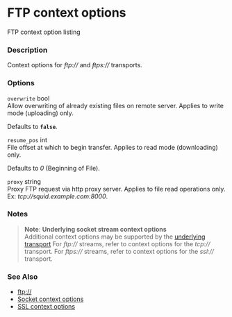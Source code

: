 FTP context options
===================

FTP context option listing

### Description

Context options for *ftp://* and *ftps://* transports.

### Options

`overwrite` <span class="type">bool</span>  
Allow overwriting of already existing files on remote server. Applies to
write mode (uploading) only.

Defaults to **`false`**.

`resume_pos` <span class="type">int</span>  
File offset at which to begin transfer. Applies to read mode
(downloading) only.

Defaults to *0* (Beginning of File).

`proxy` <span class="type">string</span>  
Proxy FTP request via http proxy server. Applies to file read operations
only. Ex: *tcp://squid.example.com:8000*.

### Notes

> **Note**: **Underlying socket stream context options**  
> <span class="simpara"> Additional context options may be supported by
> the
> <a href="/transports/inet.html" class="link">underlying transport</a>
> For *ftp://* streams, refer to context options for the *tcp://*
> transport. For *ftps://* streams, refer to context options for the
> *ssl://* transport. </span>

### See Also

-   <a href="/wrappers/ftp.html" class="xref">ftp://</a>
-   <a href="/context/socket.html" class="xref">Socket context options</a>
-   <a href="/context/ssl.html" class="xref">SSL context options</a>
